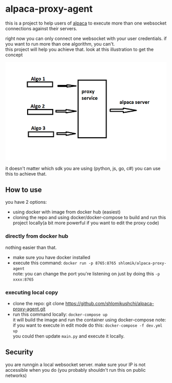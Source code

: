 # alpaca-proxy-agent
this is a project to help users of [alpaca](https://alpaca.markets) to execute more than one websocket connections against their servers.

right now you can only connect one websocket with your user credentials. if you want to run more than one algorithm, you can't.<br>
this project will help you achieve that. look at this illustration to get the concept

![alt text](resources/concept.png)

it doesn't matter which sdk you are using (python, js, go, c#) you can use this to achieve that.

## How to use
you have 2 options:
- using docker with image from docker hub (easiest)
- cloning the repo and using docker/docker-compose to build and run this project locally(a bit more powerful if you want to edit the proxy code)

 
### directly from docker hub
nothing easier than that.
- make sure you have docker installed
- execute this command: `docker run -p 8765:8765 shlomik/alpaca-proxy-agent`<br>
note: you can change the port you're listening on just by doing this `-p xxxx:8765`
### executing local copy
- clone the repo: git clone https://github.com/shlomikushchi/alpaca-proxy-agent.git
- run this command locally: `docker-compose up`<br>
  it will build the image and run the container using docker-compose
note: if you want to execute in edit mode do this: `docker-compose -f dev.yml up` <br>
you could then update `main.py` and execute it locally.

## Security
you are runngin a local websocket server. make sure your IP is not accessible when you do (you probably shouldn't run this on public networks)
  

